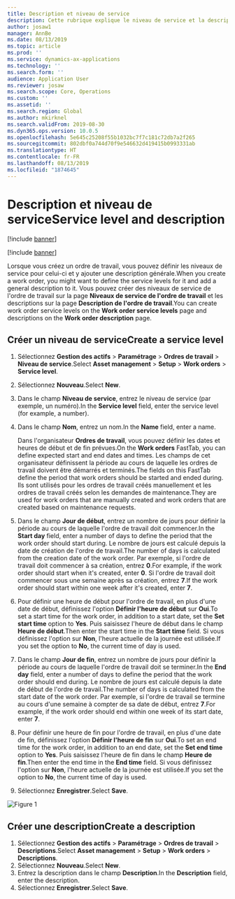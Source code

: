 ```yaml
---
title: Description et niveau de service
description: Cette rubrique explique le niveau de service et la description dans le module Gestion des actifs.
author: josaw1
manager: AnnBe
ms.date: 08/13/2019
ms.topic: article
ms.prod: ''
ms.service: dynamics-ax-applications
ms.technology: ''
ms.search.form: ''
audience: Application User
ms.reviewer: josaw
ms.search.scope: Core, Operations
ms.custom: ''
ms.assetid: ''
ms.search.region: Global
ms.author: mkirknel
ms.search.validFrom: 2019-08-30
ms.dyn365.ops.version: 10.0.5
ms.openlocfilehash: 5e645c25208f55b1032bc7f7c181c72db7a2f265
ms.sourcegitcommit: 802dbf0a744d70f9e546632d419415b0993331ab
ms.translationtype: HT
ms.contentlocale: fr-FR
ms.lasthandoff: 08/13/2019
ms.locfileid: "1874645"
---
```

# <a name="service-level-and-description"></a><span data-ttu-id="24a48-103">Description et niveau de service</span><span class="sxs-lookup"><span data-stu-id="24a48-103">Service level and description</span></span>

[!include [banner](../../includes/banner.md)]

[!include [banner](../../includes/preview-banner.md)]

<span data-ttu-id="24a48-104">Lorsque vous créez un ordre de travail, vous pouvez définir les niveaux de service pour celui-ci et y ajouter une description générale.</span><span class="sxs-lookup"><span data-stu-id="24a48-104">When you create a work order, you might want to define the service levels for it and add a general description to it.</span></span> <span data-ttu-id="24a48-105">Vous pouvez créer des niveaux de service de l'ordre de travail sur la page **Niveaux de service de l'ordre de travail** et les descriptions sur la page **Description de l'ordre de travail**.</span><span class="sxs-lookup"><span data-stu-id="24a48-105">You can create work order service levels on the **Work order service levels** page and descriptions on the **Work order description** page.</span></span>

## <a name="create-a-service-level"></a><span data-ttu-id="24a48-106">Créer un niveau de service</span><span class="sxs-lookup"><span data-stu-id="24a48-106">Create a service level</span></span>

1. <span data-ttu-id="24a48-107">Sélectionnez **Gestion des actifs** \> **Paramétrage** \> **Ordres de travail** \> **Niveau de service**.</span><span class="sxs-lookup"><span data-stu-id="24a48-107">Select **Asset management** \> **Setup** \> **Work orders** \> **Service level**.</span></span>
2. <span data-ttu-id="24a48-108">Sélectionnez **Nouveau**.</span><span class="sxs-lookup"><span data-stu-id="24a48-108">Select **New**.</span></span>
3. <span data-ttu-id="24a48-109">Dans le champ **Niveau de service**, entrez le niveau de service (par exemple, un numéro).</span><span class="sxs-lookup"><span data-stu-id="24a48-109">In the **Service level** field, enter the service level (for example, a number).</span></span>
4. <span data-ttu-id="24a48-110">Dans le champ **Nom**, entrez un nom.</span><span class="sxs-lookup"><span data-stu-id="24a48-110">In the **Name** field, enter a name.</span></span>

    <span data-ttu-id="24a48-111">Dans l'organisateur **Ordres de travail**, vous pouvez définir les dates et heures de début et de fin prévues.</span><span class="sxs-lookup"><span data-stu-id="24a48-111">On the **Work orders** FastTab, you can define expected start and end dates and times.</span></span> <span data-ttu-id="24a48-112">Les champs de cet organisateur définissent la période au cours de laquelle les ordres de travail doivent être démarrés et terminés.</span><span class="sxs-lookup"><span data-stu-id="24a48-112">The fields on this FastTab define the period that work orders should be started and ended during.</span></span> <span data-ttu-id="24a48-113">Ils sont utilisés pour les ordres de travail créés manuellement et les ordres de travail créés selon les demandes de maintenance.</span><span class="sxs-lookup"><span data-stu-id="24a48-113">They are used for work orders that are manually created and work orders that are created based on maintenance requests.</span></span> 

5. <span data-ttu-id="24a48-114">Dans le champ **Jour de début**, entrez un nombre de jours pour définir la période au cours de laquelle l'ordre de travail doit commencer.</span><span class="sxs-lookup"><span data-stu-id="24a48-114">In the **Start day** field, enter a number of days to define the period that the work order should start during.</span></span> <span data-ttu-id="24a48-115">Le nombre de jours est calculé depuis la date de création de l'ordre de travail.</span><span class="sxs-lookup"><span data-stu-id="24a48-115">The number of days is calculated from the creation date of the work order.</span></span> <span data-ttu-id="24a48-116">Par exemple, si l'ordre de travail doit commencer à sa création, entrez **0**.</span><span class="sxs-lookup"><span data-stu-id="24a48-116">For example, if the work order should start when it's created, enter **0**.</span></span> <span data-ttu-id="24a48-117">Si l'ordre de travail doit commencer sous une semaine après sa création, entrez **7**.</span><span class="sxs-lookup"><span data-stu-id="24a48-117">If the work order should start within one week after it's created, enter **7**.</span></span>
6. <span data-ttu-id="24a48-118">Pour définir une heure de début pour l'ordre de travail, en plus d'une date de début, définissez l'option **Définir l'heure de début** sur **Oui**.</span><span class="sxs-lookup"><span data-stu-id="24a48-118">To set a start time for the work order, in addition to a start date, set the **Set start time** option to **Yes**.</span></span> <span data-ttu-id="24a48-119">Puis saisissez l'heure de début dans le champ **Heure de début**.</span><span class="sxs-lookup"><span data-stu-id="24a48-119">Then enter the start time in the **Start time** field.</span></span> <span data-ttu-id="24a48-120">Si vous définissez l'option sur **Non**, l'heure actuelle de la journée est utilisée.</span><span class="sxs-lookup"><span data-stu-id="24a48-120">If you set the option to **No**, the current time of day is used.</span></span>
7. <span data-ttu-id="24a48-121">Dans le champ **Jour de fin**, entrez un nombre de jours pour définir la période au cours de laquelle l'ordre de travail doit se terminer.</span><span class="sxs-lookup"><span data-stu-id="24a48-121">In the **End day** field, enter a number of days to define the period that the work order should end during.</span></span> <span data-ttu-id="24a48-122">Le nombre de jours est calculé depuis la date de début de l'ordre de travail.</span><span class="sxs-lookup"><span data-stu-id="24a48-122">The number of days is calculated from the start date of the work order.</span></span> <span data-ttu-id="24a48-123">Par exemple, si l'ordre de travail se termine au cours d'une semaine à compter de sa date de début, entrez **7**.</span><span class="sxs-lookup"><span data-stu-id="24a48-123">For example, if the work order should end within one week of its start date, enter **7**.</span></span>
8. <span data-ttu-id="24a48-124">Pour définir une heure de fin pour l'ordre de travail, en plus d'une date de fin, définissez l'option **Définir l'heure de fin** sur **Oui**.</span><span class="sxs-lookup"><span data-stu-id="24a48-124">To set an end time for the work order, in addition to an end date, set the **Set end time** option to **Yes**.</span></span> <span data-ttu-id="24a48-125">Puis saisissez l'heure de fin dans le champ **Heure de fin**.</span><span class="sxs-lookup"><span data-stu-id="24a48-125">Then enter the end time in the **End time** field.</span></span> <span data-ttu-id="24a48-126">Si vous définissez l'option sur **Non**, l'heure actuelle de la journée est utilisée.</span><span class="sxs-lookup"><span data-stu-id="24a48-126">If you set the option to **No**, the current time of day is used.</span></span>
9. <span data-ttu-id="24a48-127">Sélectionnez **Enregistrer**.</span><span class="sxs-lookup"><span data-stu-id="24a48-127">Select **Save**.</span></span>

![Figure 1](media/19-setup-for-work-orders.png)

## <a name="create-a-description"></a><span data-ttu-id="24a48-129">Créer une description</span><span class="sxs-lookup"><span data-stu-id="24a48-129">Create a description</span></span>

1. <span data-ttu-id="24a48-130">Sélectionnez **Gestion des actifs** \> **Paramétrage** \> **Ordres de travail** \> **Descriptions**.</span><span class="sxs-lookup"><span data-stu-id="24a48-130">Select **Asset management** \> **Setup** \> **Work orders** \> **Descriptions**.</span></span>
2. <span data-ttu-id="24a48-131">Sélectionnez **Nouveau**.</span><span class="sxs-lookup"><span data-stu-id="24a48-131">Select **New**.</span></span>
3. <span data-ttu-id="24a48-132">Entrez la description dans le champ **Description**.</span><span class="sxs-lookup"><span data-stu-id="24a48-132">In the **Description** field, enter the description.</span></span>
4. <span data-ttu-id="24a48-133">Sélectionnez **Enregistrer**.</span><span class="sxs-lookup"><span data-stu-id="24a48-133">Select **Save**.</span></span>
